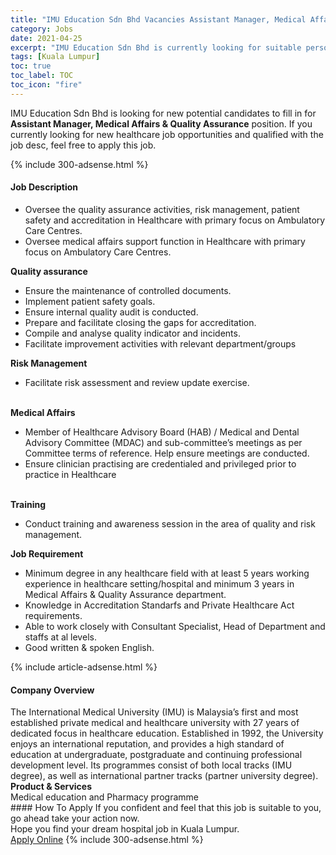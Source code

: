 ```yaml
---
title: "IMU Education Sdn Bhd Vacancies Assistant Manager, Medical Affairs & Quality Assurance" 
category: Jobs 
date: 2021-04-25 
excerpt: "IMU Education Sdn Bhd is currently looking for suitable person to fill in the Assistant Manager, Medical Affairs & Quality Assurance which positioned at Kuala Lumpur" 
tags: [Kuala Lumpur] 
toc: true 
toc_label: TOC 
toc_icon: "fire" 
--- 
```


<p>IMU Education Sdn Bhd is looking for new potential candidates to fill in for <b>Assistant Manager, Medical Affairs & Quality Assurance</b> position. If you currently looking for new healthcare job opportunities and qualified with the job desc, feel free to apply this job.
</p>{% include 300-adsense.html %} 
<div><div><h4>Job Description</h4></div><div><div><span><div><div><ul><li>Oversee the quality assurance activities, risk management, patient safety and accreditation in Healthcare with primary focus on Ambulatory Care Centres.</li><li>Oversee medical affairs support function in Healthcare with primary focus on Ambulatory Care Centres.</li></ul></div><div><strong>Quality assurance</strong><ul><li>Ensure the maintenance of controlled documents.</li><li>Implement patient safety goals.</li><li>Ensure internal quality audit is conducted.</li><li>Prepare and facilitate closing the gaps for accreditation.</li><li>Compile and analyse quality indicator and incidents.</li><li>Facilitate improvement activities with relevant department/groups</li></ul><div><strong>Risk Management</strong></div><ul><li>Facilitate risk assessment and review update exercise.</li></ul><br><strong>Medical Affairs</strong><ul><li>Member of Healthcare Advisory Board (HAB) / Medical and Dental Advisory Committee (MDAC) and sub-committee&#8217;s meetings as per Committee terms of reference. Help ensure meetings are conducted.</li><li>Ensure clinician practising are credentialed and privileged prior to practice in Healthcare</li></ul><div><br><strong>Training</strong></div><ul><li>Conduct training and awareness session in the area of quality and risk management.</li></ul><div><strong>Job Requirement&#160;</strong></div><ul><li>Minimum degree in any healthcare field with at least 5 years working experience in healthcare setting/hospital and minimum 3 years in Medical Affairs &amp; Quality Assurance department.&#160;</li><li>Knowledge in Accreditation Standarfs and Private Healthcare Act requirements.&#160;</li><li>Able to work closely with Consultant Specialist, Head of Department and staffs at al levels.&#160;</li><li>Good written &amp; spoken English.&#160;</li></ul></div></div></span></div></div></div> 
{% include article-adsense.html %} 
<div><div><h4>Company Overview</h4></div><div><div><span><div><div>
	The International Medical University (IMU) is Malaysia&#8217;s first and most established private medical and healthcare university with 27 years of dedicated focus in healthcare education. Established in 1992, the University enjoys an international reputation, and provides a high standard of education at undergraduate, postgraduate and continuing professional development level. Its programmes consist of both local tracks (IMU degree), as well as international partner tracks (partner university degree).&#160;</div>
<div>
<strong>Product &amp; Services</strong></div>
<div>
	Medical education and Pharmacy programme</div></div></span></div></div></div> 
#### How To Apply 
If you confident and feel that this job is suitable to you, go ahead take your action now. <br/> 
Hope you find your dream hospital job in Kuala Lumpur. <br/> 
<a href="https://www.jobstreet.com.my/en/job/assistant-manager-medical-affairs-quality-assurance-4543975?jobId=jobstreet-my-job-4543975" class="btn btn--warning" target="_blank" rel="nofollow noopenner">Apply Online</a> 
{% include 300-adsense.html %} 